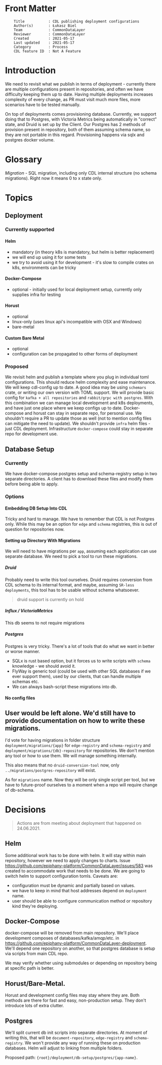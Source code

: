 # Front Matter

```
    Title           : CDL publishing deployment configurations
    Author(s)       : Łukasz Biel
    Team            : CommonDataLayer
    Reviewer        : CommonDataLayer
    Created         : 2021-05-17
    Last updated    : 2021-05-17
    Category        : Process
    CDL feature ID  : Not A Feature
```

# Introduction

We need to revisit what we publish in terms of deployment - currently there are multiple configurations present in repositories,
and often we have difficulty keeping them up to date. 
Having multiple deployments increases complexity of every change, as PR must visit much more files, more scenarios have to be tested manually.

On top of deployments comes provisioning database. Currently, we support doing that to Postgres, with Victoria Metrics being automatically in "correct" state,
and Druid is set up by the Client.
Our Postgres has 2 methods of provision present in repository, both of them assuming schema name, so they are not portable in this regard.
Provisioning happens via sqlx and postgres docker volume.

# Glossary
*Migration* - SQL migration, including only CDL internal structure (no schema migrations). Right now it means 0 to x state only.

# Topics

## Deployment

### Currently supported

#### Helm
* mandatory (in theory k8s is mandatory, but helm is better replacement)
* we will end up using it for some tests
* we try to avoid using it for development - it's slow to compile crates on k8s, environments can be tricky

#### Docker-Compose
* optional - initially used for local deployment setup, currently only supplies infra for testing

#### Horust
* optional
* linux-only (uses linux api's incompatible with OSX and Windows)
* bare-metal

#### Custom Bare Metal
* optional
* configuration can be propagated to other forms of deployment

### Proposed
We revisit helm and publish a template where you plug in individual toml configurations.
This should reduce helm complexity and ease maintenance.
We will keep cdl-config up to date. A good idea may be using `schemars` crate, or writing our own version with TOML support.
We will provide basic config for `kafka + all repositories` and `rabbit/grpc with postgres`.
With this combination we can manage local development and k8s deployments, and have just one place where we keep configs up to date.
Docker-compose and horust can stay in separate repo, for personal use. We shouldn't require a PR to update those as well 
(not to mention config files can mitigate the need to update).
We shouldn't provide `infra` helm files - just CDL deployment.
Infrastructure `docker-compose` could stay in separate repo for development use.

## Database Setup

### Currently
We have docker-compose postgres setup and schema-registry setup in two separate directories.
A client has to download these files and modify them before being able to apply.

### Options

#### Embedding DB Setup Into CDL
Tricky and hard to manage. We have to remember that CDL is not Postgres only. While this may be an option for `edge` and `schema` registries, this is out of question for repositories now.

#### Setting up Directory With Migrations
We will need to have migrations per `app`, assuming each application can use separate database.
We need to pick a tool to run these migrations.

##### Druid
Probably need to write this tool ourselves. Druid requires conversion from CDL schema to its internal format, and maybe,
assuming `SR-less deployments`, this tool has to be usable without schema whatsoever.
> druid support is currently on hold

##### Influx / VictoriaMetrics
This db seems to not require migrations

##### Postgres
Postgres is very tricky. There's a lot of tools that do what we want in better or worse manner.
* SQLx is rust based option, but it forces us to write scripts with `schema` knowledge - we should avoid it.
* FlyWay is generic tool (could be used with other SQL databases if we ever support them), used by our clients, that can handle multiple schemas etc.
* We can always bash-script these migrations into db.

#### No config files
User would be left alone. We'd still have to provide documentation on how to write these migrations.
---
I'd vote for having migrations in folder structure `deployment/migrations/{app}` for `edge-registry` and `schema-registry` and
`deployment/migrations/{db}-repository` for repositories. We don't mention any tool or how to use them. We will manage something internally.

This also means that no `druid-conversion-tool` now, only `../migrations/postgres-repository` will exist.

As for `migrations` name. Now they will be only single script per tool, but we have to future-proof ourselves to a moment when a repo will require
change of db-schema.

# Decisions
> Actions are from meeting about deployment that happened on 24.06.2021.

## Helm
Some additional work has to be done with helm. It will stay within main repository, however we need to apply changes to charts.
Issue https://github.com/epiphany-platform/CommonDataLayer/issues/583 was created to accommodate work that needs to be done.
We are going to switch helm to support configuration tomls.
Caveats are:
* configuration must be dynamic and partially based on values.
* we have to keep in mind that host addresses depend on `deployment` name.
* user should be able to configure communication method or repository kind they're deploying.

## Docker-Compose
docker-compose will be removed from main repository. We'll place development composes of databases/kafka/amqp/etc. in https://github.com/epiphany-platform/CommonDataLayer-deployment.
We'll depend one repository on another, so that postgres database is setup via scripts from main CDL repo.

We may verify whether using submodules or depending on repository being at specific path is better.

## Horust/Bare-Metal.
Horust and development config files may stay where they are. Both methods are there for fast and easy, non-production setup. They don't introduce
lots of extra clutter.

## Postgres
We'll split current db init scripts into separate directories. At moment of writing this, that will be `document-repository`, `edge-registry` and `schema-registry`.
We won't provide any way of running these on production databases. Helm will adjust to linking from multiple folders.

Proposed path: `{root}/deployment/db-setup/postgres/{app-name}`.

